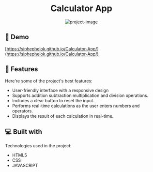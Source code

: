 <h1 align="center" id="title">Calculator App</h1>

<p align="center"><img src="https://socialify.git.ci/siphephelok/Calculator-App/image?description=1&amp;descriptionEditable=A%20simple%20calculator%20web%20application%20built%20with%20HTML%2C%20CSS%2C%20and%20JavaScript.%20This%20calculator%20allows%20users%20to%20perform%20basic%20arithmetic%20calculations%20such%20as%20addition%2C%20subtraction%2C%20multiplication%2C%20and%20division.&amp;language=1&amp;name=1&amp;theme=Light" alt="project-image"></p>

<h2>🚀 Demo</h2>

[https://siphephelok.github.io/Calculator-App/](https://siphephelok.github.io/Calculator-App/)

  
  
<h2>🧐 Features</h2>

Here're some of the project's best features:

*   User-friendly interface with a responsive design
*   Supports addition subtraction multiplication and division operations.
*   Includes a clear button to reset the input.
*   Performs real-time calculations as the user enters numbers and operators.
*   Displays the result of each calculation in real-time.

  
  
<h2>💻 Built with</h2>

Technologies used in the project:

*   HTML5
*   CSS
*   JAVASCRIPT
